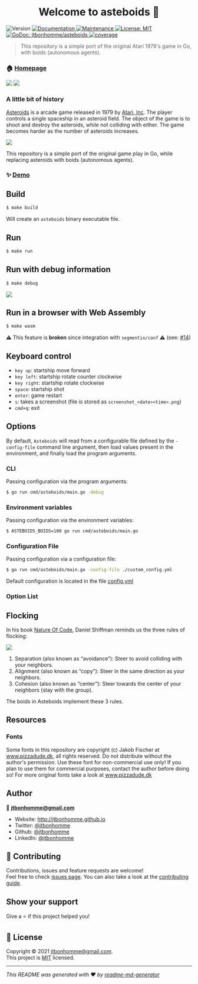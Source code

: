 <h1 align="center">Welcome to asteboids 👋</h1>
<p>
  <img alt="Version" src="https://img.shields.io/badge/version-0.1.1-blue.svg?cacheSeconds=2592000" />
  <a href="https://github.com/jtbonhomme/asteboids#readme" target="_blank">
    <img alt="Documentation" src="https://img.shields.io/badge/documentation-yes-brightgreen.svg" />
  </a>
  <a href="https://github.com/jtbonhomme/asteboids/graphs/commit-activity" target="_blank">
    <img alt="Maintenance" src="https://img.shields.io/badge/Maintained%3F-yes-green.svg" />
  </a>
  <a href="https://github.com/jtbonhomme/asteboids/blob/master/LICENSE" target="_blank">
    <img alt="License: MIT" src="https://img.shields.io/github/license/jtbonhomme/asteboids" />
  </a>
  <a href="https://godoc.org/github.com/jtbonhomme/asteboids" target="_blank">
    <img alt="GoDoc: jtbonhomme/asteboids" src="https://godoc.org/github.com/jtbonhomme/asteboids?status.svg" />
  </a>
  <a href="https://github.com/jtbonhomme/asteboids/blob/master/coverage_badge.png" target="_blank">
    <img alt="coverage" src="coverage_badge.png" />
  </a>
</p>

> This repository is a simple port of the original Atari 1979's game in Go, with boids (autonomous agents).

### 🏠 [Homepage](https://github.com/jtbonhomme/asteboids#readme)

![](screen1.png)
![](screen2.png)

### A little bit of history

[Asteroids](https://en.wikipedia.org/wiki/Asteroids_(video_game)) is a arcade game released in 1979 by [Atari, Inc](https://en.wikipedia.org/wiki/Atari,_Inc.). The player controls a single spaceship in an asteroid field. The object of the game is to shoot and destroy the asteroids, while not colliding with either. The game becomes harder as the number of asteroids increases.

![](asteroids-by-atari.jpg)

This repository is a simple port of the original game play in Go, while replacing asteroids with boids (autonomous agents).

### ✨ [Demo](https://jtbonhomme.github.io/asteboids)

## Build

```sh
$ make build
```

Will create an `asteboids` binary executable file.

## Run

```sh
$ make run
```

## Run with debug information

```sh
$ make debug
```

![](screen3.png)


## Run in a browser with Web Assembly

```sh
$ make wasm
```

**⚠** This feature is **broken** since integration with `segmentio/conf` **⚠** (see: [#14](https://github.com/jtbonhomme/asteboids/issues/14))

## Keyboard control

* `key up`: startship move forward
* `key left`: startship rotate counter clockwise
* `key right`: startship rotate clockwise
* `space`: startship shot
* `enter`: game restart
* `s`: takes a screenshot (file is stored as `screenshot_<date><time>.png`)
* `cmd+q`: exit


## Options

By default, `Asteboids` will read from a configurable file defined by the `-config-file` command line argument, then load values present in the environment, and finally load the program arguments.

### CLI

Passing configuration via the program arguments:

```sh
$ go run cmd/asteboids/main.go -debug
```

### Environment variables

Passing configuration via the environment variables:

```sh
$ ASTEBOIDS_BOIDS=100 go run cmd/asteboids/main.go
```

### Configuration File

Passing configuration via a configuration file:

```sh
$ go run cmd/asteboids/main.go -config-file ./custom_config.yml
```

Default configuration is located in the file [config.yml](config.yml)

### Option List


## Flocking

In his book [Nature Of Code](https://www.amazon.fr/Nature-Code-Simulating-Natural-Processing/dp/0985930802), Daniel Shiffman reminds us the three rules of flocking:

![](flocking.png)

1. Separation (also known as “avoidance”): Steer to avoid colliding with your neighbors.
2. Alignment (also known as “copy”): Steer in the same direction as your neighbors.
3. Cohesion (also known as “center”): Steer towards the center of your neighbors (stay
with the group).

The boids in Asteboids implement these 3 rules.

## Resources

### Fonts

Some fonts in this repository are copyright (c) Jakob Fischer at www.pizzadude.dk,  all rights reserved. 
Do not distribute without the author's permission.
Use these font for non-commercial use only! If you plan to use them for commercial purposes, contact the author before doing so!
For more original fonts take a look at www.pizzadude.dk

## Author

👤 **jtbonhomme@gmail.com**

* Website: http://jtbonhomme.github.io
* Twitter: [@jtbonhomme](https://twitter.com/jtbonhomme)
* Github: [@jtbonhomme](https://github.com/jtbonhomme)
* LinkedIn: [@jtbonhomme](https://linkedin.com/in/jtbonhomme)

## 🤝 Contributing

Contributions, issues and feature requests are welcome!<br />Feel free to check [issues page](https://github.com/jtbonhomme/asteboids/issues). You can also take a look at the [contributing guide](https://github.com/jtbonhomme/asteboids/blob/master/CONTRIBUTING.md).

## Show your support

Give a ⭐️ if this project helped you!

## 📝 License

Copyright © 2021 [jtbonhomme@gmail.com](https://github.com/jtbonhomme).<br />
This project is [MIT](https://github.com/jtbonhomme/asteboids/blob/master/LICENSE) licensed.

***
_This README was generated with ❤️ by [readme-md-generator](https://github.com/kefranabg/readme-md-generator)_